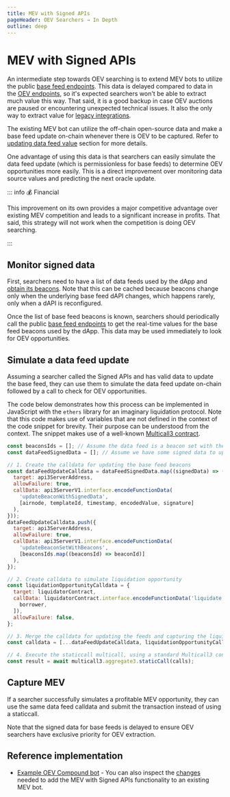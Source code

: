 ```yaml
---
title: MEV with Signed APIs
pageHeader: OEV Searchers → In Depth
outline: deep
---
```


<PageHeader/>

# MEV with Signed APIs

An intermediate step towards OEV searching is to extend MEV bots to utilize the
public
[base feed endpoints](/oev-searchers/in-depth/data-feeds/#base-feed-endpoints). This data is delayed compared to data in the [OEV endpoints](/oev-searchers/in-depth/data-feeds/#oev-endpoints), so it's expected searchers won't be able to extract much value this way. That said, it is a good backup in case OEV auctions are paused or encountering unexpected technical issues. It also the only way to extract value for [legacy integrations](/oev-searchers/in-depth/#legacy-integrations).

The existing MEV bot can utilize the off-chain open-source data and make a base
feed update on-chain whenever there is OEV to be captured. Refer to
[updating data feed value](/oev-searchers/in-depth/data-feeds/#updating-data-feed-value)
section for more details.

One advantage of using this data is that searchers can easily simulate the data
feed update (which is permissionless for base feeds) to determine OEV
opportunities more easily. This is a direct improvement over monitoring data
source values and predicting the next oracle update.

::: info 💰 Financial

This improvement on its own provides a major competitive advantage over existing MEV competition and leads to a significant increase in profits. That said, this strategy will not work when the competition is doing OEV searching.

:::

## Monitor signed data

First, searchers need to have a list of data feeds used by the dApp and
[obtain its beacons](/oev-searchers/in-depth/data-feeds/#dapp-sources). Note that
this can be cached because beacons change only when the
underlying base feed dAPI changes, which happens rarely, only when a dAPI is reconfigured.

Once the list of base feed beacons is known, searchers should periodically call
the public
[base feed endpoints](/oev-searchers/in-depth/data-feeds/#base-feed-endpoints) to get
the real-time values for the base feed beacons used by the dApp. This data may
be used immediately to look for OEV opportunities.

## Simulate a data feed update

Assuming a searcher called the Signed APIs and has valid data to update the base
feed, they can use them to simulate the data feed update on-chain followed by a
call to check for OEV opportunities.

The code below demonstrates how this process can be implemented in JavaScript
with the `ethers` library for an imaginary liquidation protocol. Note that this
code makes use of variables that are not defined in the context of the code snippet for brevity. Their
purpose can be understood from the context. The snippet makes use of a well-known [Multicall3 contract](https://www.multicall3.com/).

```javascript
const beaconsIds = []; // Assume the data feed is a beacon set with these beacons
const dataFeedSignedData = []; // Assume we have some signed data to update

// 1. Create the calldata for updating the base feed beacons
const dataFeedUpdateCalldata = dataFeedSignedData.map((signedData) => ({
  target: api3ServerAddress,
  allowFailure: true,
  callData: api3ServerV1.interface.encodeFunctionData(
    'updateBeaconWithSignedData',
    [airnode, templateId, timestamp, encodedValue, signature]
  ),
}));
dataFeedUpdateCalldata.push({
  target: api3ServerAddress,
  allowFailure: true,
  callData: api3ServerV1.interface.encodeFunctionData(
    'updateBeaconSetWithBeacons',
    [beaconsIds.map((beaconsId) => beaconId)]
  ),
});

// 2. Create calldata to simulate liquidation opportunity
const liquidationOpportunityCalldata = {
  target: liquidatorContract,
  callData: liquidatorContract.interface.encodeFunctionData('liquidate', [
    borrower,
  ]),
  allowFailure: false,
};

// 3. Merge the calldata for updating the feeds and capturing the liquidation
const calldata = [...dataFeedUpdateCalldata, liquidationOpportunityCalldata];

// 4. Execute the staticcall multicall, using a standard Multicall3 contract
const result = await multicall3.aggregate3.staticCall(calls);
```

## Capture MEV

If a searcher successfully simulates a profitable MEV opportunity, they can use
the same data feed calldata and submit the transaction instead of using a
staticcall.

Note that the signed data for base feeds is delayed to ensure OEV searchers have
exclusive priority for OEV extraction.

## Reference implementation

- [Example OEV Compound bot](https://github.com/api3dao/oev-v1-compound-bot/tree/mev-with-signed-apis) - You can also inspect the
  [changes](https://github.com/api3dao/oev-v1-compound-bot/compare/mev...mev-with-signed-apis)
  needed to add the MEV with Signed APIs functionality to an existing MEV bot.
